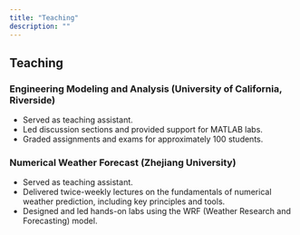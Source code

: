 ```yaml
---
title: "Teaching"
description: ""
---
```


## Teaching

### Engineering Modeling and Analysis (University of California, Riverside) 
 * Served as teaching assistant.
 * Led discussion sections and provided support for MATLAB labs. 
 * Graded assignments and exams for approximately 100 students.

### Numerical Weather Forecast (Zhejiang University)
 * Served as teaching assistant.
 * Delivered twice-weekly lectures on the fundamentals of numerical weather prediction, including key principles and tools. 
 * Designed and led hands-on labs using the WRF (Weather Research and Forecasting) model.